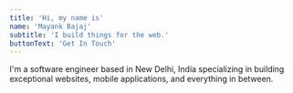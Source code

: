 ```yaml
---
title: 'Hi, my name is'
name: 'Mayank Bajaj'
subtitle: 'I build things for the web.'
buttonText: 'Get In Touch'
---
```


I'm a software engineer based in New Delhi, India specializing in building exceptional websites, mobile applications, and everything in between.
